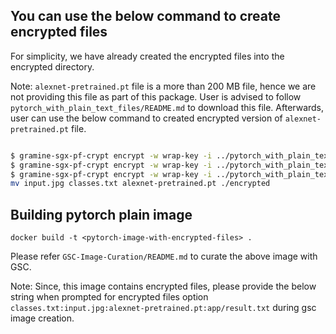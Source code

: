 ## You can use the below command to create encrypted files

For simplicity, we have already created the encrypted files into the encrypted directory.

Note: `alexnet-pretrained.pt` file is a more than 200 MB file, hence we are not providing this file
as part of this package. User is advised to follow `pytorch_with_plain_text_files/README.md` to
download this file. Afterwards, user can use the below command to created encrypted version of
`alexnet-pretrained.pt` file.

```sh

$ gramine-sgx-pf-crypt encrypt -w wrap-key -i ../pytorch_with_plain_text_files/plaintext/input.jpg -o input.jpg
$ gramine-sgx-pf-crypt encrypt -w wrap-key -i ../pytorch_with_plain_text_files/plaintext/classes.txt -o classes.txt
$ gramine-sgx-pf-crypt encrypt -w wrap-key -i ../pytorch_with_plain_text_files/plaintext/alexnet-pretrained.pt -o alexnet-pretrained.pt
mv input.jpg classes.txt alexnet-pretrained.pt ./encrypted
```

## Building pytorch plain image

`docker build -t <pytorch-image-with-encrypted-files> .`

Please refer `GSC-Image-Curation/README.md` to curate the above image with GSC.

Note: Since, this image contains encrypted files, please provide the below string when prompted for
encrypted files option `classes.txt:input.jpg:alexnet-pretrained.pt:app/result.txt` during gsc image
creation.
